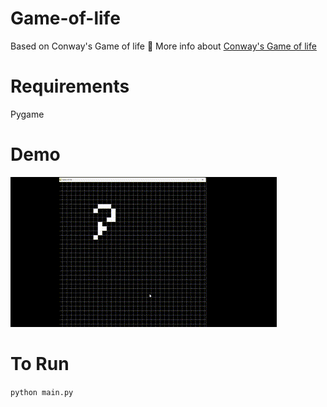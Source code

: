 # Game-of-life
Based on Conway's Game of life  🏁
More info about [Conway's Game of life](https://pi.math.cornell.edu/~lipa/mec/lesson6.html) 

# Requirements 
Pygame 

# Demo
![demo](https://github.com/WhizASh/Game-of-life/blob/main/demo.gif)

# To Run
`python main.py`
